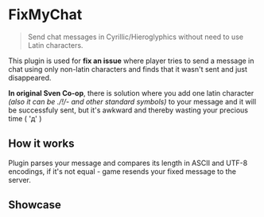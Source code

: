 # FixMyChat
> Send chat messages in Cyrillic/Hieroglyphics without need to use Latin characters.

This plugin is used for **fix an issue** where player tries to send a message in chat using only non-latin characters and finds that it wasn't sent and just disappeared.

**In original Sven Co-op**, there is solution where you add one latin character *(also it can be ./!/- and other standard symbols)* to your message and it will be successfuly sent, but it's awkward and thereby wasting your precious time ( 'д' )

## How it works

Plugin parses your message and compares its length in ASCII and UTF-8 encodings, if it's not equal - game resends your fixed message to the server.

## Showcase

